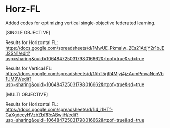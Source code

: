 # Horz-FL

Added codes for optimizing vertical single-objective federated learning.

[SINGLE OBJECTIVE]

Results for Horizontal FL: https://docs.google.com/spreadsheets/d/1MwUE_PkmaIw_2Es21AdjY2r1bJEJ2SN1/edit?usp=sharing&ouid=106484725031798016662&rtpof=true&sd=true

Results for Vertical FL: https://docs.google.com/spreadsheets/d/1AhT5rjR4Mjvj4jzAumPmvaNcnVb1UM9V/edit?usp=sharing&ouid=106484725031798016662&rtpof=true&sd=true

[MULTI OBJECTIVE]

Results for Horizontal FL: https://docs.google.com/spreadsheets/d/1i4_i1HTf-GaXgdecyHVzbZbRRcABwjiH/edit?usp=sharing&ouid=106484725031798016662&rtpof=true&sd=true
